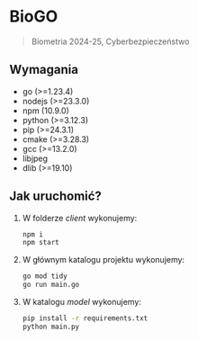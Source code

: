 # BioGO
> Biometria 2024-25, Cyberbezpieczeństwo

## Wymagania

- go (>=1.23.4)
- nodejs (>=23.3.0)
- npm (10.9.0)
- python (>=3.12.3)
- pip (>=24.3.1)
- cmake (>=3.28.3)
- gcc (>=13.2.0)
- libjpeg
- dlib (>=19.10)

## Jak uruchomić?

1. W folderze *client* wykonujemy:
   ```bash
   npm i
   npm start
   ```
2. W głównym katalogu projektu wykonujemy:
   ```bash
   go mod tidy
   go run main.go
   ```
   
3. W katalogu *model* wykonujemy:
   ```bash
   pip install -r requirements.txt
   python main.py
   ```
